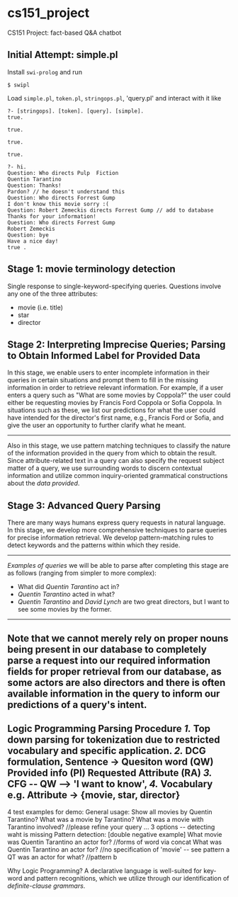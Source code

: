 # cs151_project
CS151 Project: fact-based Q&A chatbot

## Initial Attempt: simple.pl
Install `swi-prolog` and run
```
$ swipl
```
Load `simple.pl`, `token.pl`, `stringops.pl`, 'query.pl' and interact with it like
```
?- [stringops]. [token]. [query]. [simple].
true.

true.

true.

true.

?- hi.
Question: Who directs Pulp  Fiction
Quentin Tarantino
Question: Thanks!
Pardon? // he doesn't understand this
Question: Who directs Forrest Gump
I don't know this movie sorry :(
Question: Robert Zemeckis directs Forrest Gump // add to database
Thanks for your information!
Question: Who directs Forrest Gump
Robert Zemeckis
Question: bye
Have a nice day!
true .
```

## Stage 1: movie terminology detection
Single response to single-keyword-specifying queries.
Questions involve any one of the three attributes:
* movie (i.e. title)
* star
* director

## Stage 2: Interpreting Imprecise Queries; Parsing to Obtain Informed Label for Provided Data
In this stage, we enable users to enter incomplete information in their queries in certain situations and 
prompt them to fill in the missing information in order to retrieve relevant information. For example, if a 
user enters a query such as "What are some movies by Coppola?" the user could either be requesting movies by
Francis Ford Coppola or Sofia Coppola. In situations such as these, we list our predictions for what the user could 
have intended for the director's first name, e.g., Francis Ford or Sofia, and give the user an opportunity to further
clarify what he meant.
___
Also in this stage, we use pattern matching techniques to classify the nature of the information provided in the query
from which to obtain the result. Since attribute-related text in a query can also specify the request subject matter of a query, 
we use surrounding words to discern contextual information and utilize common inquiry-oriented grammatical constructions about the *data 
provided*.

## Stage 3: Advanced Query Parsing
There are many ways humans express query requests in natural language.
In this stage, we develop more comprehensive techniques to parse queries 
for precise information retrieval. We develop pattern-matching rules to 
detect keywords and the patterns within which they reside. 
___
_Examples of queries_ we will be able to parse after completing this stage are as follows (ranging from
simpler to more complex):
* What did _Quentin Tarantino_ act in?
* _Quentin Tarantino_  acted in what?
* _Quentin Tarantino_  and _David Lynch_ are two great directors, but I want to see some
movies by the former.
___
Note that we cannot merely rely on proper nouns being present in our database to completely parse a request into our 
required information fields for proper retrieval from our database, as some actors are also directors and there is often 
available information in the query to inform our predictions of a query's intent.
---
Logic Programming Parsing Procedure
*1.* Top down parsing for tokenization due to restricted vocabulary and specific application.
*2.* DCG formulation, Sentence -> Quesiton word (QW) Provided info (PI) Requested Attribute (RA)
*3.* CFG -- QW --> 'I want to know', 
*4.* Vocabulary e.g. Attribute -> {movie, star, director}
---

4 test examples for demo:
General usage:
Show all movies by Quentin Tarantino?
What was a movie by Tarantino? 
What was a movie with Tarantino involved? //please refine your query ... 3 options -- detecting waht is missing
Pattern detection:
[double negative example]
What movie was Quentin Tarantino an actor for? //forms of word via concat
What was Quentin Tarantino an actor for? //no specification of 'movie' -- see pattern a
QT was an actor for what? //pattern b


Why Logic Programming?
A declarative language is well-suited for key-word and pattern recognitions, which we utilize through our identification of *definite-clause grammars*.